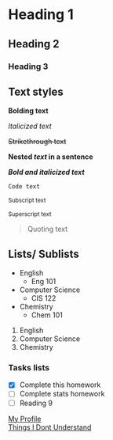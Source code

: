 # Heading 1
## Heading 2
### Heading 3

## Text styles

**Bolding text**

_Italicized text_

~~Strikethrough text~~

**Nested _text_ in a sentence**

***Bold and italicized text***

`Code text`

<sub> Subscript text </sub>

<sup> Superscript text </sup>

> Quoting text

## Lists/ Sublists
- English
  * Eng 101
- Computer Science
  * CIS 122
- Chemistry
  * Chem 101
1. English
2. Computer Science
3. Chemistry

### Tasks lists
- [x] Complete this homework
- [ ] Complete stats homework
- [ ] Reading 9

[My Profile](https://github.com/sbaeye19/sbaeye19.git)   
[Things I Dont Understand](https://github.com/sbaeye19/ThingsIDontUnderstand.git)
